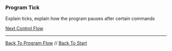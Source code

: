 ```load-basic

```

### Program Tick
Explain ticks, explain how the program pauses after certain commands

  <!-- 'api.walk',
  'api.follow',
  'api.jump',
  'api.idle',
  'api.shoot',
  'api.die', -->

[Next Control Flow](!SANDBOX_CONTROL_FLOW)

---

[Back To Program Flow](!SANDBOX_PROGRAM_FLOW) //
[Back To Start](!SANDBOX_START)